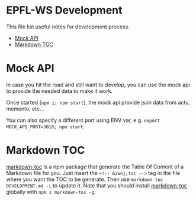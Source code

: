 # EPFL-WS Development
This file list useful notes for development process.

<!-- toc -->

  * [Mock API](#mock-api)
  * [Markdown TOC](#markdown-toc)

<!-- tocstop -->

# Mock API
In case you hit the road and still want to develop, you can use the mock api to
provide the needed data to make it work.

Once started (`npm i; npm start`), the mock api provide json data from actu,
memento, etc...

You can also specify a different port using ENV var, e.g. `export
MOCK_API_PORT=3010; npm start`.

# Markdown TOC
[markdown-toc](https://github.com/jonschlinkert/markdown-toc) is a npm package
that generate the Table Of Content of a Markdown file for you. Just insert the
`<!-- &zwnj;toc -->` tag in the file where you want the TOC to be generate. Then use
`markdown-toc DEVELOPMENT.md -i` to update it.
Note that you should install [markdown-toc](https://github.com/jonschlinkert/markdown-toc)
globally with `npm i markdown-toc -g`.

